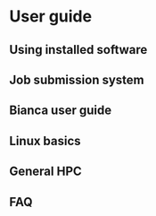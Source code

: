 # User guide

## Using installed software
## Job submission system
## Bianca user guide
## Linux basics
## General HPC
## FAQ

